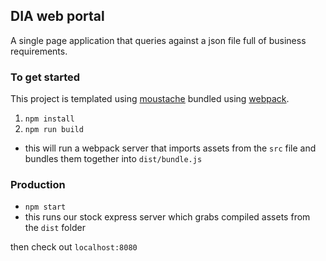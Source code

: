 ## DIA web portal

A single page application that queries against a json file full of business requirements.

### To get started
This project is templated using [moustache](https://mustache.github.io/) bundled using [webpack](https://webpack.github.io/).


1. `npm install`
2. `npm run build`
  - this will run a webpack server that imports assets from the `src` file and bundles them together into `dist/bundle.js`

### Production
- `npm start` 
 - this runs our stock express server which grabs compiled assets from the `dist` folder


then check out `localhost:8080`
